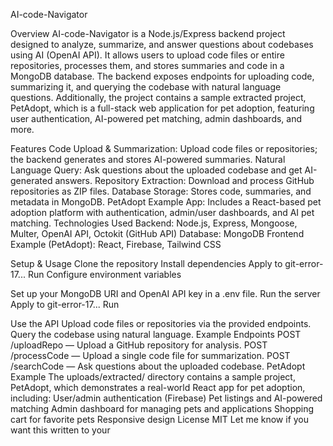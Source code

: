 AI-code-Navigator

Overview
AI-code-Navigator is a Node.js/Express backend project designed to analyze, summarize, and answer questions about codebases using AI (OpenAI API). It allows users to upload code files or entire repositories, processes them, and stores summaries and code in a MongoDB database. The backend exposes endpoints for uploading code, summarizing it, and querying the codebase with natural language questions.
Additionally, the project contains a sample extracted project, PetAdopt, which is a full-stack web application for pet adoption, featuring user authentication, AI-powered pet matching, admin dashboards, and more.

Features
Code Upload & Summarization: Upload code files or repositories; the backend generates and stores AI-powered summaries.
Natural Language Query: Ask questions about the uploaded codebase and get AI-generated answers.
Repository Extraction: Download and process GitHub repositories as ZIP files.
Database Storage: Stores code, summaries, and metadata in MongoDB.
PetAdopt Example App: Includes a React-based pet adoption platform with authentication, admin/user dashboards, and AI pet matching.
Technologies Used
Backend: Node.js, Express, Mongoose, Multer, OpenAI API, Octokit (GitHub API)
Database: MongoDB
Frontend Example (PetAdopt): React, Firebase, Tailwind CSS

Setup & Usage
Clone the repository
Install dependencies
Apply to git-error-17...
Run
Configure environment variables

Set up your MongoDB URI and OpenAI API key in a .env file.
Run the server
Apply to git-error-17...
Run

Use the API
Upload code files or repositories via the provided endpoints.
Query the codebase using natural language.
Example Endpoints
POST /uploadRepo — Upload a GitHub repository for analysis.
POST /processCode — Upload a single code file for summarization.
POST /searchCode — Ask questions about the uploaded codebase.
PetAdopt Example
The uploads/extracted/ directory contains a sample project, PetAdopt, which demonstrates a real-world React app for pet adoption, including:
User/admin authentication (Firebase)
Pet listings and AI-powered matching
Admin dashboard for managing pets and applications
Shopping cart for favorite pets
Responsive design
License
MIT
Let me know if you want this written to your 
